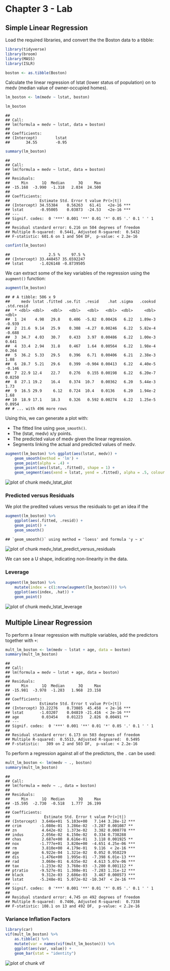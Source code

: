 # Chapter 3 - Lab

## Simple Linear Regression

Load the required libraries, and convert the the Boston data to a tibble:

```r
library(tidyverse)
library(broom)
library(MASS)
library(ISLR)

boston <- as.tibble(Boston)
```

Calculate the linear regression of lstat (lower status of population) on to medv (median value of owner-occupied homes).


```r
lm_boston <- lm(medv ~ lstat, boston)

lm_boston
```

```
## 
## Call:
## lm(formula = medv ~ lstat, data = boston)
## 
## Coefficients:
## (Intercept)        lstat  
##       34.55        -0.95
```

```r
summary(lm_boston)
```

```
## 
## Call:
## lm(formula = medv ~ lstat, data = boston)
## 
## Residuals:
##     Min      1Q  Median      3Q     Max 
## -15.168  -3.990  -1.318   2.034  24.500 
## 
## Coefficients:
##             Estimate Std. Error t value Pr(>|t|)    
## (Intercept) 34.55384    0.56263   61.41   <2e-16 ***
## lstat       -0.95005    0.03873  -24.53   <2e-16 ***
## ---
## Signif. codes:  0 '***' 0.001 '**' 0.01 '*' 0.05 '.' 0.1 ' ' 1
## 
## Residual standard error: 6.216 on 504 degrees of freedom
## Multiple R-squared:  0.5441,	Adjusted R-squared:  0.5432 
## F-statistic: 601.6 on 1 and 504 DF,  p-value: < 2.2e-16
```

```r
confint(lm_boston)
```

```
##                 2.5 %     97.5 %
## (Intercept) 33.448457 35.6592247
## lstat       -1.026148 -0.8739505
```

We can extract some of the key variables of the regression using the `augment()` function:

```r
augment(lm_boston)
```

```
## # A tibble: 506 x 9
##     medv lstat .fitted .se.fit  .resid    .hat .sigma   .cooksd .std.resid
##  * <dbl> <dbl>   <dbl>   <dbl>   <dbl>   <dbl>  <dbl>     <dbl>      <dbl>
##  1  24    4.98   29.8    0.406  -5.82  0.00426   6.22   1.89e-3    -0.939 
##  2  21.6  9.14   25.9    0.308  -4.27  0.00246   6.22   5.82e-4    -0.688 
##  3  34.7  4.03   30.7    0.433   3.97  0.00486   6.22   1.00e-3     0.641 
##  4  33.4  2.94   31.8    0.467   1.64  0.00564   6.22   1.98e-4     0.264 
##  5  36.2  5.33   29.5    0.396   6.71  0.00406   6.21   2.38e-3     1.08  
##  6  28.7  5.21   29.6    0.399  -0.904 0.00413   6.22   4.40e-5    -0.146 
##  7  22.9 12.4    22.7    0.276   0.155 0.00198   6.22   6.20e-7     0.0250
##  8  27.1 19.2    16.4    0.374  10.7   0.00362   6.20   5.44e-3     1.73  
##  9  16.5 29.9     6.12   0.724  10.4   0.0136    6.20   1.94e-2     1.68  
## 10  18.9 17.1    18.3    0.326   0.592 0.00274   6.22   1.25e-5     0.0954
## # ... with 496 more rows
```

Using this, we can generate a plot with:

* The fitted line using `geom_smooth()`.
* The (lstat, medv) x/y points.
* The predicted value of medv given the linear regression.
* Segments linking the actual and predicted values of medv.


```r
augment(lm_boston) %>% ggplot(aes(lstat, medv)) + 
    geom_smooth(method = 'lm') + 
    geom_point(alpha = .4) + 
    geom_point(aes(lstat, .fitted), shape = 1) + 
    geom_segment(aes(xend = lstat, yend = .fitted), alpha = .5, colour = 'grey')
```

![plot of chunk medv_lstat_plot](figure/medv_lstat_plot-1.png)

### Predicted versus Residuals

We plot the predited values versus the residuals to get an idea if the


```r
augment(lm_boston) %>% 
    ggplot(aes(.fitted, .resid)) + 
    geom_point() + 
    geom_smooth()
```

```
## `geom_smooth()` using method = 'loess' and formula 'y ~ x'
```

![plot of chunk medv_lstat_predict_versus_residuals](figure/medv_lstat_predict_versus_residuals-1.png)

We can see a U shape, indicating non-linearity in the data.

### Leverage


```r
augment(lm_boston) %>% 
    mutate(index = c(1:nrow(augment(lm_boston)))) %>% 
    ggplot(aes(index, .hat)) + 
    geom_point()
```

![plot of chunk medv_lstat_leverage](figure/medv_lstat_leverage-1.png)

## Multiple Linear Regression

To perform a linear regression with multiple variables, add the predictors together with `+`:


```r
mult_lm_boston <- lm(medv ~ lstat + age, data = boston)
summary(mult_lm_boston)
```

```
## 
## Call:
## lm(formula = medv ~ lstat + age, data = boston)
## 
## Residuals:
##     Min      1Q  Median      3Q     Max 
## -15.981  -3.978  -1.283   1.968  23.158 
## 
## Coefficients:
##             Estimate Std. Error t value Pr(>|t|)    
## (Intercept) 33.22276    0.73085  45.458  < 2e-16 ***
## lstat       -1.03207    0.04819 -21.416  < 2e-16 ***
## age          0.03454    0.01223   2.826  0.00491 ** 
## ---
## Signif. codes:  0 '***' 0.001 '**' 0.01 '*' 0.05 '.' 0.1 ' ' 1
## 
## Residual standard error: 6.173 on 503 degrees of freedom
## Multiple R-squared:  0.5513,	Adjusted R-squared:  0.5495 
## F-statistic:   309 on 2 and 503 DF,  p-value: < 2.2e-16
```

To perform a regression against all of the predictors, the `.` can be used:


```r
mult_lm_boston <- lm(medv ~ ., boston)
summary(mult_lm_boston)
```

```
## 
## Call:
## lm(formula = medv ~ ., data = boston)
## 
## Residuals:
##     Min      1Q  Median      3Q     Max 
## -15.595  -2.730  -0.518   1.777  26.199 
## 
## Coefficients:
##               Estimate Std. Error t value Pr(>|t|)    
## (Intercept)  3.646e+01  5.103e+00   7.144 3.28e-12 ***
## crim        -1.080e-01  3.286e-02  -3.287 0.001087 ** 
## zn           4.642e-02  1.373e-02   3.382 0.000778 ***
## indus        2.056e-02  6.150e-02   0.334 0.738288    
## chas         2.687e+00  8.616e-01   3.118 0.001925 ** 
## nox         -1.777e+01  3.820e+00  -4.651 4.25e-06 ***
## rm           3.810e+00  4.179e-01   9.116  < 2e-16 ***
## age          6.922e-04  1.321e-02   0.052 0.958229    
## dis         -1.476e+00  1.995e-01  -7.398 6.01e-13 ***
## rad          3.060e-01  6.635e-02   4.613 5.07e-06 ***
## tax         -1.233e-02  3.760e-03  -3.280 0.001112 ** 
## ptratio     -9.527e-01  1.308e-01  -7.283 1.31e-12 ***
## black        9.312e-03  2.686e-03   3.467 0.000573 ***
## lstat       -5.248e-01  5.072e-02 -10.347  < 2e-16 ***
## ---
## Signif. codes:  0 '***' 0.001 '**' 0.01 '*' 0.05 '.' 0.1 ' ' 1
## 
## Residual standard error: 4.745 on 492 degrees of freedom
## Multiple R-squared:  0.7406,	Adjusted R-squared:  0.7338 
## F-statistic: 108.1 on 13 and 492 DF,  p-value: < 2.2e-16
```

### Variance Inflation Factors


```r
library(car)
vif(mult_lm_boston) %>% 
    as.tibble() %>% 
    mutate(var = names(vif(mult_lm_boston))) %>% 
    ggplot(aes(var, value)) + 
    geom_bar(stat = "identity")
```

![plot of chunk vif](figure/vif-1.png)








	


